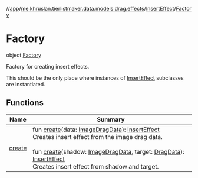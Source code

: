 //[app](../../../../index.md)/[me.khruslan.tierlistmaker.data.models.drag.effects](../../index.md)/[InsertEffect](../index.md)/[Factory](index.md)

# Factory

object [Factory](index.md)

Factory for creating insert effects.

This should be the only place where instances of [InsertEffect](../index.md) subclasses are instantiated.

## Functions

| Name | Summary |
|---|---|
| [create](create.md) | fun [create](create.md)(data: [ImageDragData](../../../me.khruslan.tierlistmaker.data.models.drag/-image-drag-data/index.md)): [InsertEffect](../index.md)<br>Creates insert effect from the image drag data.<br><br>fun [create](create.md)(shadow: [ImageDragData](../../../me.khruslan.tierlistmaker.data.models.drag/-image-drag-data/index.md), target: [DragData](../../../me.khruslan.tierlistmaker.data.models.drag/-drag-data/index.md)): [InsertEffect](../index.md)<br>Creates insert effect from shadow and target. |
